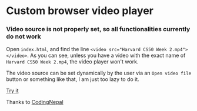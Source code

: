 # Custom browser video player

### Video source is not properly set, so all functionalities currently do not work
Open `index.html`, and find the line `<video src="Harvard CS50 Week 2.mp4"></video>`.
As you can see, unless you have a video with the exact name of `Harvard CS50 Week 2.mp4`, the video player won't work.

The video source can be set dynamically by the user via an `Open video file` button or something like that, I am just too lazy to do it.

[Try it](https://youssef-attai.github.io/VideoPlayer)

Thanks to [CodingNepal](https://www.youtube.com/watch?v=-r9TTW0D3t4)
